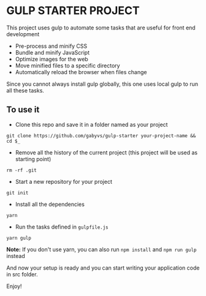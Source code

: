 GULP STARTER PROJECT
====

This project uses gulp to automate some tasks that are useful for front end development

* Pre-process and minify CSS
* Bundle and minify JavaScript
* Optimize images for the web
* Move minified files to a specific directory
* Automatically reload the browser when files change 

Since you cannot always install gulp globally, this one uses local gulp to run all these tasks.
 
## To use it

* Clone this repo and save it in a folder named as your project

```
git clone https://github.com/gabyvs/gulp-starter your-project-name && cd $_
```
    
* Remove all the history of the current project (this project will be used as starting point)
    
```
rm -rf .git
```

* Start a new repository for your project

```
git init
```
    
* Install all the dependencies
    
```
yarn
``` 

* Run the tasks defined in `gulpfile.js`

```
yarn gulp
```

**Note:** If you don't use yarn, you can also run `npm install` and `npm run gulp` instead

And now your setup is ready and you can start writing your application code in src folder.

Enjoy!